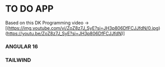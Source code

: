 # TO DO APP

Based on this DK Programming video -> [(https://img.youtube.com/vi/ZoZ8z7J_SyE?si=JH3p806DfFCJJfdN/0.jpg)(https://youtu.be/ZoZ8z7J_SyE?si=JH3p806DfFCJJfdN)]


### ANGULAR 16
### TAILWIND

